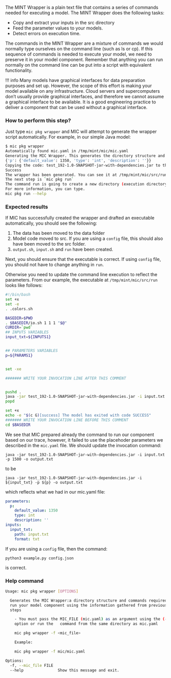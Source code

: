 The MINT Wrapper is a plain text file that contains a series of commands needed for executing a model.
The MINT Wrapper does the following tasks:

- Copy and extract your inputs in the src directory
- Feed the parameter values to your models.
- Detect errors on execution time.

The commands in the MINT Wrapper are a mixture of commands we would normally type ourselves on the command line (such as ls or cp). If this sequence of commands is needed to execute your model, we need to preserve it in your model component. Remember that anything you can run normally on the command line can be put into a script with equivalent functionality.

!!! info
    Many models have graphical interfaces for data preparation purposes and set up. However, the scope of this effort is making your model available on any infrastructure. Cloud servers and supercomputers don’t usually provide graphical interfaces, and therefore we cannot assume a graphical interface to be available. It is a good engineering practice to deliver a component that can be used without a graphical interface.

### How to perform this step?
Just type `mic pkg wrapper` and MIC will attempt to generate the wrapper script automatically. For example, in our simple Java model:

```bash
$ mic pkg wrapper
Automatically found mic.yaml in /tmp/mint/mic/mic.yaml
Generating the MIC Wrapper. This generates the directory structure and commands required to run your model
{'p': {'default_value': 1350, 'type': 'int', 'description': ''}}
Copying the code: test_192-1.0-SNAPSHOT-jar-with-dependencies.jar to the MIC Wrapper directory mic/src
Success
The wrapper has been generated. You can see it at /tmp/mint/mic/src/run
The next step is `mic pkg run`
The command run is going to create a new directory (execution directory), and MIC is going the inputs, code, and configuration files and run the model.
For more information, you can type.
mic pkg run --help
```
### Expected results
If MIC has successfully created the wrapper and drafted an executable automatically, you should see the following:

1. The data has been moved to the data folder
2. Model code moved to src. If you are using a `config` file, this should also have been moved to the src folder.
3. `output.sh`, `input.sh` and `run` have been created.

Next, you should ensure that the executable is correct. If using `config` file, you should not have to change anything in `run`.

Otherwise you need to update the command line execution to reflect the parameters. From our example, the executable at `/tmp/mint/mic/src/run` looks like follows:

```bash
#!/bin/bash
set +x
set -e
. .colors.sh

BASEDIR=$PWD
. $BASEDIR/io.sh 1 1 1 "$@"
CURDIR=`pwd`
## INPUTS VARIABLES
input_txt=${INPUTS1}


## PARAMETERS VARIABLES
p=${PARAMS1}


set -xe

####### WRITE YOUR INVOCATION LINE AFTER THIS COMMENT


pushd .
java -jar test_192-1.0-SNAPSHOT-jar-with-dependencies.jar -i input.txt -p 1500 -o output.txt
popd

set +x
echo -e "$(c G)[success] The model has exited with code SUCCESS"
####### WRITE YOUR INVOCATION LINE BEFORE THIS COMMENT
cd $BASEDIR
```

We see that MIC prepared already the command to run our component based on our trace, however, it failed to use the placehoder parameters we described in the `mic.yaml` file. We should update the invocation command:

```
java -jar test_192-1.0-SNAPSHOT-jar-with-dependencies.jar -i input.txt -p 1500 -o output.txt
```
to be
```
java -jar test_192-1.0-SNAPSHOT-jar-with-dependencies.jar -i ${input_txt} -p ${p} -o output.txt
```
which reflects what we had in our mic.yaml file:

```yaml
parameters:
  p:
    default_value: 1350
    type: int
    description: ''
inputs:
  input_txt:
    path: input.txt
    format: txt
```

If you are using a `config` file, then the command:

```
python3 example.py config.json
```
is correct. 

### Help command
```bash
Usage: mic pkg wrapper [OPTIONS]

  Generates the MIC Wrapper:a directory structure and commands required to
  run your model component using the information gathered from previous
  steps

    - You must pass the MIC_FILE (mic.yaml) as an argument using the (-f)
    option or run the   command from the same directory as mic.yaml

    mic pkg wrapper -f <mic_file>

    Example:

    mic pkg wrapper -f mic/mic.yaml

Options:
  -f, --mic_file FILE
  --help               Show this message and exit.
```
